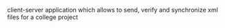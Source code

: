 client-server application which allows to send, verify and synchronize xml files for a college project
